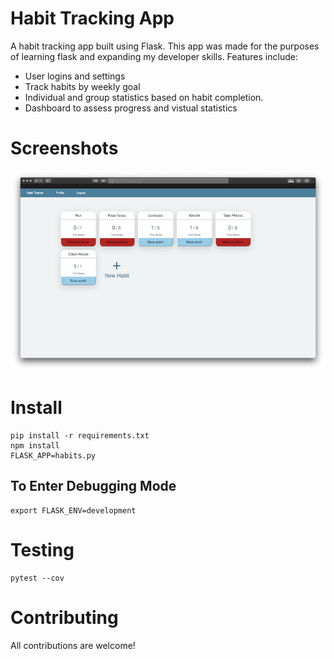 # Habit Tracking App

A habit tracking app built using Flask. This app was made for the purposes of learning flask and expanding my developer skills.  Features include:
* User logins and settings
* Track habits by weekly goal
* Individual and group statistics based on habit completion.
* Dashboard to assess progress and vistual statistics

# Screenshots
![Home Page](docs/home_screenshot.png)


# Install

```
pip install -r requirements.txt
npm install
FLASK_APP=habits.py
```

## To Enter Debugging Mode

```
export FLASK_ENV=development
```

# Testing

```
pytest --cov
```

# Contributing

All contributions are welcome!

